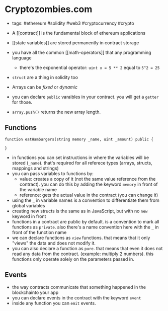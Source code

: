 # Cryptozombies.com

- tags: #ethereum #solidity #web3 #cryptocurrency #crypto

- A [[contract]] is the fundamental block of ethereum applications
- [[state variables]] are stored permanently in contract storage
- you have all the common [[math-operators]] that any programming language
  - there's the exponential operator: `uint x = 5 ** 2` equal to `5^2 = 25`
- `struct` are a thing in solidity too
- Arrays can be _fixed_ or _dynamic_
- you can declare `public` varaibles in your contract. you will get a `getter` for those.
- `array.push()` returns the new array length.

## Functions

```solidity
function eatHamburgers(string memory _name, uint _amount) public {

}
```

- in functions you can set instructions in where the variables will be stored (`_name`). that's required for all referece types (arrays, structs, mappings and strings)
- you can pass variables to functions by:
  - value: creates a copy of it (not the same value reference from the contract). you can do this by adding the keyword `memory` in front of the variable name
  - reference: gets the actual value in the contract (you can change it)
- using the `_` in variable names is a convention to differentiate them from global variables
- creating new structs is the same as in JavaScript, but with no `new` keyword in front
- functions in a contract are public by default. is a convention to mark all functions as `private`. also there's a name convention here with the `_` in front of the function name
- we can declare functions as `view` functions. that means that it only "views" the data and does not modify it.
- you can also declare a function as `pure`. that means that even it does not read any data from the contract. (example: multiply 2 numbers). this functions only operate solely on the parameters passed in.

## Events

- the way contracts communicate that something happened in the blockchainto your app
- you can declare events in the contract with the keyword `event`
- inside any function you can `emit` events.
